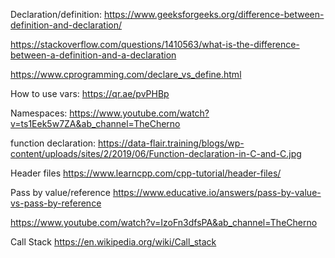 Declaration/definition:
https://www.geeksforgeeks.org/difference-between-definition-and-declaration/


https://stackoverflow.com/questions/1410563/what-is-the-difference-between-a-definition-and-a-declaration

https://www.cprogramming.com/declare_vs_define.html

How to use vars:
https://qr.ae/pvPHBp

Namespaces:
https://www.youtube.com/watch?v=ts1Eek5w7ZA&ab_channel=TheCherno

function declaration:
https://data-flair.training/blogs/wp-content/uploads/sites/2/2019/06/Function-declaration-in-C-and-C.jpg

Header files
https://www.learncpp.com/cpp-tutorial/header-files/

Pass by value/reference
https://www.educative.io/answers/pass-by-value-vs-pass-by-reference

https://www.youtube.com/watch?v=IzoFn3dfsPA&ab_channel=TheCherno

Call Stack
https://en.wikipedia.org/wiki/Call_stack